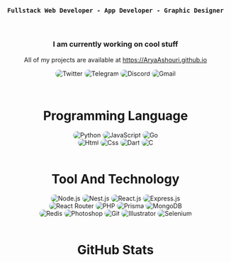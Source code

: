 <div align="center">
    <h4 align="center"><samp> Fullstack Web Developer - App Developer - Graphic Designer </samp></h4>
</div>

<br/>

<h3 align="center">
   I am currently working on cool stuff
</h3>

<p align="center">
    All of my projects are available at <a href="https://AryaAshouri.github.io" title="Arya Ashouri">https://AryaAshouri.github.io</a>
</p>

<p align="center">
    <img src="https://img.shields.io/badge/Twitter-323540?style=for-the-badge&logo=twitter&logoColor=5294E2" style="border-radius:15px" alt="Twitter">
    <img src="https://img.shields.io/badge/telegram-323540?style=for-the-badge&logo=telegram&logoColor=5294E2" style="border-radius:15px" alt="Telegram">
    <img src="https://img.shields.io/badge/Discord-323540?style=for-the-badge&logo=discord&logoColor=5294E2" style="border-radius:15px" alt="Discord">
    <img src="https://img.shields.io/badge/Gmail-323540?style=for-the-badge&logo=gmail&logoColor=5294E2" alt="Gmail" style="border-radius:15px">
</p>

<br/>

<h1 align="center">
    Programming Language
</h1>

<div align="center">
    <img src="https://img.shields.io/badge/Python-323540?style=for-the-badge&logo=python&logoColor=5294E2" alt="Python" style="border-radius:15px"/>
    <img src="https://img.shields.io/badge/JavaScript-323540?style=for-the-badge&logo=javascript&logoColor=5294E2" alt="JavaScript" style="border-radius:15px"/>
    <img src="https://img.shields.io/badge/Go-323540?style=for-the-badge&logo=go&logoColor=5294E2" alt="Go" style="border-radius:15px"/>
    <br/>
    <img src="https://img.shields.io/badge/Html-323540?style=for-the-badge&logo=html5&logoColor=5294E2" alt="Html" style="border-radius:15px"/>
    <img src="https://img.shields.io/badge/Css-323540?style=for-the-badge&logo=css3&logoColor=5294E2" alt="Css" style="border-radius:15px"/>
    <img src="https://img.shields.io/badge/Dart-323540?style=for-the-badge&logo=dart&logoColor=5294E2" alt="Dart" style="border-radius:15px"/>
    <img src="https://img.shields.io/badge/C-323540?style=for-the-badge&logo=c&logoColor=5294E2" alt="C" style="border-radius:15px"/>
</div>

<br/>

<h1 align="center">
    Tool And Technology
</h1>

<div align="center">
    <img src="https://img.shields.io/badge/Node.js-323540?style=for-the-badge&logo=node.js&logoColor=5294E2" alt="Node.js" style="border-radius:15px"/>
    <img src="https://img.shields.io/badge/Next.js-323540.svg?style=for-the-badge&logo=next.js&logoColor=5294E2" alt="Nest.js" style="border-radius:15px"/>
    <img src="https://img.shields.io/badge/React-323540?style=for-the-badge&logo=react&logoColor=5294E2" alt="React.js"  style="border-radius:15px"/>
    <img src="https://img.shields.io/badge/Express.js-323540.svg?style=for-the-badge&logo=express&logoColor=5294E2" alt="Express.js" style="border-radius:15px"/> 
    <br/>
    <img src="https://img.shields.io/badge/React_Router-323540?style=for-the-badge&logo=react-router&logoColor=5294E2" alt="React Router" style="border-radius:15px"/>
    <img src="https://img.shields.io/badge/PHP-323540?style=for-the-badge&logo=php&logoColor=5294E2" alt="PHP" style="border-radius:15px"/>
    <img src="https://img.shields.io/badge/Prisma-323540?style=for-the-badge&logo=prisma&logoColor=5294E2" alt="Prisma" style="border-radius:15px"/>
    <img src="https://img.shields.io/badge/MongoDB-323540?style=for-the-badge&logo=mongodb&logoColor=5294E2" alt="MongoDB" style="border-radius:15px"/>
    <br/>
    <img src="https://img.shields.io/badge/Redis-323540.svg?style=for-the-badge&logo=redis&logoColor=5294E2" alt="Redis" style="border-radius:15px"/>
    <img src="https://img.shields.io/badge/Photoshop-323540?style=for-the-badge&logo=photoshop&logoColor=5294E2" alt="Photoshop" style="border-radius:15px"/>
    <img src="https://img.shields.io/badge/git-323540.svg?style=for-the-badge&logo=git&logoColor=5294E2" alt="Git" style="border-radius:15px"/>
    <img src="https://img.shields.io/badge/Illustrator-323540?style=for-the-badge&logo=illustrator&logoColor=5294E2" alt="Illustrator" style="border-radius:15px"/>
    <img src="https://img.shields.io/badge/Selenium-323540.svg?&style=for-the-badge&logo=selenium&logoColor=5294E2" alt="Selenium" style="border-radius:15px"/>
</div>

<br/>

<h1 align="center">
    GitHub Stats
</h1>

<br/>

<div align="center">
    <img align="center" src="https://github-readme-stats.vercel.app/api?username=AryaAshouri&theme=gruvbox_duo&show_icons=true&include_all_commits=true&count_private=true&theme=react&hide_border=true&bg_color=323540&title_color=5294E2&icon_color=5294E2&text_color=ffffff&count_private=true"  alt=""/>
</div>
